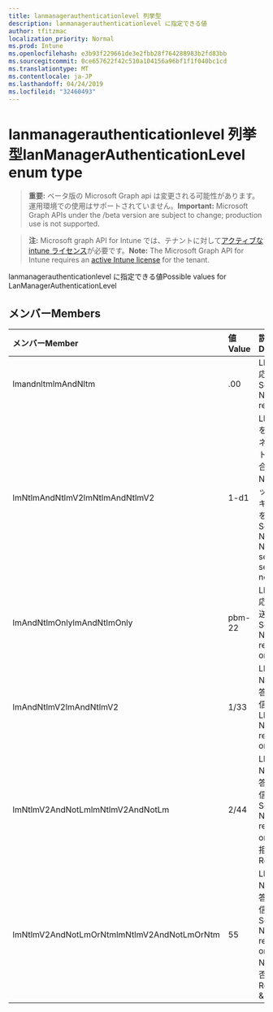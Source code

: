```yaml
---
title: lanmanagerauthenticationlevel 列挙型
description: lanmanagerauthenticationlevel に指定できる値
author: tfitzmac
localization_priority: Normal
ms.prod: Intune
ms.openlocfilehash: e3b93f229661de3e2fbb28f764288983b2fd83bb
ms.sourcegitcommit: 0ce657622f42c510a104156a96bf1f1f040bc1cd
ms.translationtype: MT
ms.contentlocale: ja-JP
ms.lasthandoff: 04/24/2019
ms.locfileid: "32460493"
---
```

# <a name="lanmanagerauthenticationlevel-enum-type"></a><span data-ttu-id="23791-103">lanmanagerauthenticationlevel 列挙型</span><span class="sxs-lookup"><span data-stu-id="23791-103">lanManagerAuthenticationLevel enum type</span></span>

> <span data-ttu-id="23791-104">**重要:** ベータ版の Microsoft Graph api は変更される可能性があります。運用環境での使用はサポートされていません。</span><span class="sxs-lookup"><span data-stu-id="23791-104">**Important:** Microsoft Graph APIs under the /beta version are subject to change; production use is not supported.</span></span>

> <span data-ttu-id="23791-105">**注:** Microsoft graph API for Intune では、テナントに対して[アクティブな intune ライセンス](https://go.microsoft.com/fwlink/?linkid=839381)が必要です。</span><span class="sxs-lookup"><span data-stu-id="23791-105">**Note:** The Microsoft Graph API for Intune requires an [active Intune license](https://go.microsoft.com/fwlink/?linkid=839381) for the tenant.</span></span>

<span data-ttu-id="23791-106">lanmanagerauthenticationlevel に指定できる値</span><span class="sxs-lookup"><span data-stu-id="23791-106">Possible values for LanManagerAuthenticationLevel</span></span>

## <a name="members"></a><span data-ttu-id="23791-107">メンバー</span><span class="sxs-lookup"><span data-stu-id="23791-107">Members</span></span>
|<span data-ttu-id="23791-108">メンバー</span><span class="sxs-lookup"><span data-stu-id="23791-108">Member</span></span>|<span data-ttu-id="23791-109">値</span><span class="sxs-lookup"><span data-stu-id="23791-109">Value</span></span>|<span data-ttu-id="23791-110">説明</span><span class="sxs-lookup"><span data-stu-id="23791-110">Description</span></span>|
|:---|:---|:---|
|<span data-ttu-id="23791-111">lmandnltm</span><span class="sxs-lookup"><span data-stu-id="23791-111">lmAndNltm</span></span>|<span data-ttu-id="23791-112">.0</span><span class="sxs-lookup"><span data-stu-id="23791-112">0</span></span>|<span data-ttu-id="23791-113">LM & NTLM 応答の送信</span><span class="sxs-lookup"><span data-stu-id="23791-113">Send LM & NTLM responses</span></span>|
|<span data-ttu-id="23791-114">lmNtlmAndNtlmV2</span><span class="sxs-lookup"><span data-stu-id="23791-114">lmNtlmAndNtlmV2</span></span>|<span data-ttu-id="23791-115">1-d</span><span class="sxs-lookup"><span data-stu-id="23791-115">1</span></span>|<span data-ttu-id="23791-116">LM & NTLM を送信する-ネゴシエートされる場合は NTLMv2 セッションセキュリティを使用する</span><span class="sxs-lookup"><span data-stu-id="23791-116">Send LM & NTLM-use NTLMv2 session security if negotiated</span></span>|
|<span data-ttu-id="23791-117">lmAndNtlmOnly</span><span class="sxs-lookup"><span data-stu-id="23791-117">lmAndNtlmOnly</span></span>|<span data-ttu-id="23791-118">pbm-2</span><span class="sxs-lookup"><span data-stu-id="23791-118">2</span></span>|<span data-ttu-id="23791-119">LM & NTLM 応答のみを送信する</span><span class="sxs-lookup"><span data-stu-id="23791-119">Send LM & NTLM responses only</span></span>|
|<span data-ttu-id="23791-120">lmAndNtlmV2</span><span class="sxs-lookup"><span data-stu-id="23791-120">lmAndNtlmV2</span></span>|<span data-ttu-id="23791-121">1/3</span><span class="sxs-lookup"><span data-stu-id="23791-121">3</span></span>|<span data-ttu-id="23791-122">LM & NTLMv2 応答のみを送信する</span><span class="sxs-lookup"><span data-stu-id="23791-122">Send LM & NTLMv2 responses only</span></span>|
|<span data-ttu-id="23791-123">lmNtlmV2AndNotLm</span><span class="sxs-lookup"><span data-stu-id="23791-123">lmNtlmV2AndNotLm</span></span>|<span data-ttu-id="23791-124">2/4</span><span class="sxs-lookup"><span data-stu-id="23791-124">4</span></span>|<span data-ttu-id="23791-125">LM & NTLMv2 応答のみを送信します。</span><span class="sxs-lookup"><span data-stu-id="23791-125">Send LM & NTLMv2 responses only.</span></span> <span data-ttu-id="23791-126">lm を拒否する</span><span class="sxs-lookup"><span data-stu-id="23791-126">Refuse LM</span></span>|
|<span data-ttu-id="23791-127">lmNtlmV2AndNotLmOrNtm</span><span class="sxs-lookup"><span data-stu-id="23791-127">lmNtlmV2AndNotLmOrNtm</span></span>|<span data-ttu-id="23791-128">5</span><span class="sxs-lookup"><span data-stu-id="23791-128">5</span></span>|<span data-ttu-id="23791-129">LM & NTLMv2 応答のみを送信します。</span><span class="sxs-lookup"><span data-stu-id="23791-129">Send LM & NTLMv2 responses only.</span></span> <span data-ttu-id="23791-130">lm & NTLM を拒否する</span><span class="sxs-lookup"><span data-stu-id="23791-130">Refuse LM & NTLM</span></span>|





